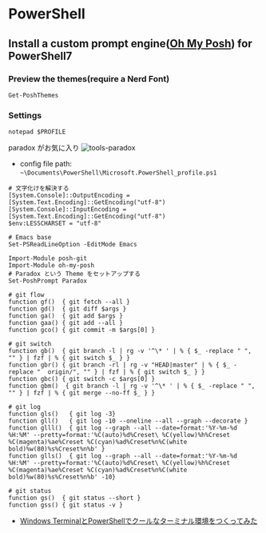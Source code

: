 # PowerShell

## Install a custom prompt engine([Oh My Posh](https://ohmyposh.dev/docs/pwsh)) for PowerShell7

### Preview the themes(require a Nerd Font)

```
Get-PoshThemes
```

### Settings

```
notepad $PROFILE
```

paradox がお気に入り
![tools-paradox](../img/tools-paradox.png)

- config file path: `~\Documents\PowerShell\Microsoft.PowerShell_profile.ps1`  

```
# 文字化けを解決する
[System.Console]::OutputEncoding = [System.Text.Encoding]::GetEncoding("utf-8")
[System.Console]::InputEncoding = [System.Text.Encoding]::GetEncoding("utf-8")
$env:LESSCHARSET = "utf-8"

# Emacs base
Set-PSReadLineOption -EditMode Emacs

Import-Module posh-git
Import-Module oh-my-posh
# Paradox という Theme をセットアップする
Set-PoshPrompt Paradox

# git flow
function gf()  { git fetch --all }
function gd()  { git diff $args }
function ga()  { git add $args }
function gaa() { git add --all }
function gco() { git commit -m $args[0] }

# git switch
function gb()  { git branch -l | rg -v '^\* ' | % { $_ -replace " ", "" } | fzf | % { git switch $_ } }
function gbr() { git branch -rl | rg -v "HEAD|master" | % { $_ -replace "  origin/", "" } | fzf | % { git switch $_ } }
function gbc() { git switch -c $args[0] }
function gbm()  { git branch -l | rg -v '^\* ' | % { $_ -replace " ", "" } | fzf | % { git merge --no-ff $_ } }

# git log
function gls()   { git log -3}
function gll()   { git log -10 --oneline --all --graph --decorate }
function glll()  { git log --graph --all --date=format:'%Y-%m-%d %H:%M' --pretty=format:'%C(auto)%d%Creset\ %C(yellow)%h%Creset %C(magenta)%ae%Creset %C(cyan)%ad%Creset%n%C(white bold)%w(80)%s%Creset%n%b' }
function glls()  { git log --graph --all --date=format:'%Y-%m-%d %H:%M' --pretty=format:'%C(auto)%d%Creset\ %C(yellow)%h%Creset %C(magenta)%ae%Creset %C(cyan)%ad%Creset%n%C(white bold)%w(80)%s%Creset%n%b' -10}

# git status
function gs()  { git status --short }
function gss() { git status -v }
```

- [Windows TerminalとPowerShellでクールなターミナル環境をつくってみた](https://blog.mamansoft.net/2020/05/31/windows-terminal-and-power-shell-makes-beautiful/)
